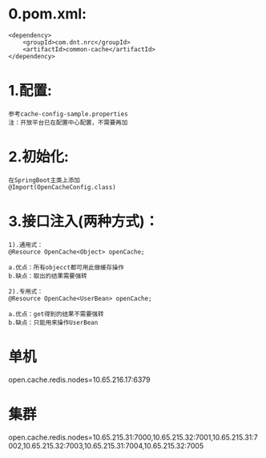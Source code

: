 # 0.pom.xml:

	<dependency>
		<groupId>com.dnt.nrc</groupId>
		<artifactId>common-cache</artifactId>
	</dependency>

# 1.配置:

	参考cache-config-sample.properties
	注：开放平台已在配置中心配置，不需要再加

# 2.初始化:
	在SpringBoot主类上添加 
	@Import(OpenCacheConfig.class)  

# 3.接口注入(两种方式)：

	1).通用式：
	@Resource OpenCache<Object> openCache; 
	
	a.优点：所有objecct都可用此做缓存操作 
	b.缺点：取出的结果需要强转 
	
	2).专用式：
	@Resource OpenCache<UserBean> openCache;  
	
	a.优点：get得到的结果不需要强转 
	b.缺点：只能用来操作UserBean 
	
	
# 单机
open.cache.redis.nodes=10.65.216.17:6379
# 集群
open.cache.redis.nodes=10.65.215.31:7000,10.65.215.32:7001,10.65.215.31:7002,10.65.215.32:7003,10.65.215.31:7004,10.65.215.32:7005

